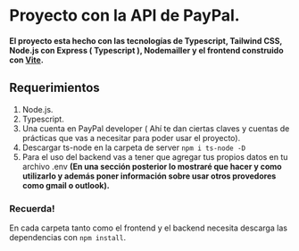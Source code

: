 # Proyecto con la API de PayPal.

#### El proyecto esta hecho con las tecnologías de Typescript, Tailwind CSS, Node.js con Express ( Typescript ), Nodemailler y el frontend construido con [Vite](https://vitejs.dev/).


## Requerimientos
1. Node.js.
2. Typescript.
3. Una cuenta en PayPal developer ( Ahí te dan ciertas claves y cuentas de prácticas que vas a necesitar para poder usar el proyecto). 
4. Descargar ts-node en la carpeta de server  `npm i ts-node -D`
5. Para el uso del backend vas a tener que agregar tus propios datos en tu archivo .env **(En una sección posterior lo mostraré que hacer y como utilizarlo y además poner información sobre usar otros provedores como gmail o outlook).**


### Recuerda!
En cada carpeta tanto como el frontend y el backend necesita descarga las dependencias con `npm install`.







